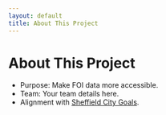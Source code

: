 ```yaml
---
layout: default
title: About This Project
---
```


# About This Project

- Purpose: Make FOI data more accessible.
- Team: Your team details here.
- Alignment with [Sheffield City Goals](https://sheffieldcitygoals.uk/).
